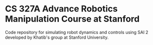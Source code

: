 # CS 327A Advance Robotics Manipulation Course at Stanford

Code repository for simulating robot dynamics and controls using SAI 2 developed by Khatib's group at Stanford University.
